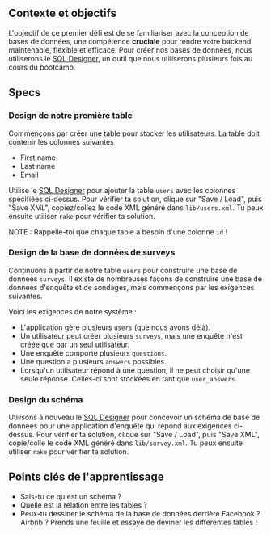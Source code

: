 ## Contexte et objectifs

L'objectif de ce premier défi est de se familiariser avec la conception de bases de données, une compétence **cruciale** pour rendre votre backend maintenable, flexible et efficace. Pour créer nos bases de données, nous utiliserons le [SQL Designer](https://kitt.lewagon.com/db), un outil que nous utiliserons plusieurs fois au cours du bootcamp.

## Specs

### Design de notre première table

Commençons par créer une table pour stocker les utilisateurs. La table doit contenir les colonnes suivantes
- First name
- Last name
- Email

Utilise le [SQL Designer](https://kitt.lewagon.com/db) pour ajouter la table `users` avec les colonnes spécifiées ci-dessus. Pour vérifier ta solution, clique sur "Save / Load", puis "Save XML", copiez/collez le code XML généré dans `lib/users.xml`. Tu peux ensuite utiliser `rake` pour vérifier ta solution.

NOTE : Rappelle-toi que chaque table a besoin d'une colonne `id` !

### Design de la base de données de surveys

Continuons à partir de notre table `users` pour construire une base de données `surveys`. Il existe de nombreuses façons de construire une base de données d'enquête et de sondages, mais commençons par les exigences suivantes.

Voici les exigences de notre système :
- L'application gère plusieurs `users` (que nous avons déjà).
- Un utilisateur peut créer plusieurs `surveys`, mais une enquête n'est créée que par un seul utilisateur.
- Une enquête comporte plusieurs `questions`.
- Une question a plusieurs `answers` possibles.
- Lorsqu'un utilisateur répond à une question, il ne peut choisir qu'une seule réponse. Celles-ci sont stockées en tant que `user_answers`.

### Design du schéma

Utilisons à nouveau le [SQL Designer](https://kitt.lewagon.com/db) pour concevoir un schéma de base de données pour une application d'enquête qui répond aux exigences ci-dessus. Pour vérifier ta solution, clique sur "Save / Load", puis "Save XML", copie/colle le code XML généré dans `lib/survey.xml`. Tu peux ensuite utiliser `rake` pour vérifier ta solution.

## Points clés de l'apprentissage

- Sais-tu ce qu'est un schéma ?
- Quelle est la relation entre les tables ?
- Peux-tu dessiner le schéma de la base de données derrière Facebook ? Airbnb ? Prends une feuille et essaye de deviner les différentes tables !
